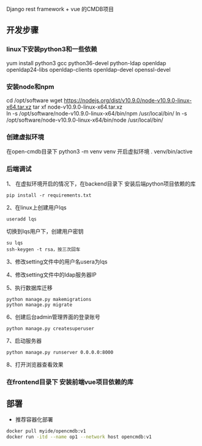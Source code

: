 Django rest framework + vue 的CMDB项目

## 开发步骤

### linux下安装python3和一些依赖
yum install python3 gcc python36-devel python-ldap  openldap openldap24-libs openldap-clients openldap-devel openssl-devel

### 安装node和npm
cd /opt/software
wget https://nodejs.org/dist/v10.9.0/node-v10.9.0-linux-x64.tar.xz 
tar xf  node-v10.9.0-linux-x64.tar.xz      
ln -s /opt/software/node-v10.9.0-linux-x64/bin/npm   /usr/local/bin/ 
ln -s /opt/software/node-v10.9.0-linux-x64/bin/node   /usr/local/bin/

### 创建虚拟环境
在open-cmdb目录下
python3 -m venv venv
开启虚拟环境
. venv/bin/active

### 后端调试

1、 在虚拟环境开启的情况下，在backend目录下 安装后端python项目依赖的库
```
pip install -r requirements.txt
```
2、在linux上创建用户lqs
```
useradd lqs
```
切换到lqs用户下，创建用户密钥
```
su lqs
ssh-keygen -t rsa，按三次回车
```

3、修改setting文件中的用户名usera为lqs

4、修改setting文件中的ldap服务器IP

5、执行数据库迁移
```
python manage.py makemigrations
python manage.py migrate
```
6、创建后台admin管理界面的登录账号
```
python manage.py createsuperuser
```
7、启动服务器
```
python manage.py runserver 0.0.0.0:8000
```
8、打开浏览器查看效果

### 在frontend目录下 安装前端vue项目依赖的库





## 部署
- 推荐容器化部署
```bash
docker pull myide/opencmdb:v1
docker run -itd --name op1 --network host opencmdb:v1
```




